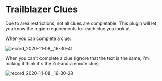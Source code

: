 # Trailblazer Clues
Due to area restrictions, not all clues are completable. This plugin will let you know the region requirements for each
clue you look at.

When you can complete a clue: 

![record_2020-11-08__16-30-41](https://user-images.githubusercontent.com/2979691/98470912-a1732180-21e0-11eb-9b73-462ad27364fb.png)

When you can't complete a clue (ignore that the text is the same, I'm making it think it's the Zul-andra emote clue)

![record_2020-11-08__16-30-28](https://user-images.githubusercontent.com/2979691/98470915-a7690280-21e0-11eb-8770-39d224341737.png)
